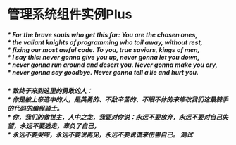 <h1>
管理系统组件实例Plus
</h1>
<h5>
 * For the brave souls who get this far: You are the chosen ones,
<br>
 * the valiant knights of programming who toil away, without rest,
<br>
 * fixing our most awful code. To you, true saviors, kings of men,
<br>
 * I say this: never gonna give you up, never gonna let you down,
<br>
 * never gonna run around and desert you. Never gonna make you cry,
<br>
 * never gonna say goodbye. Never gonna tell a lie and hurt you.
</h5>
<h5>
 * 致终于来到这里的勇敢的人：
<br>
 * 你是被上帝选中的人，是英勇的、不敌辛苦的、不眠不休的来修改我们这最棘手的代码的编程骑士。
<br>
 * 你，我们的救世主，人中之龙，我要对你说：永远不要放弃，永远不要对自己失望，永远不要逃走，辜负了自己，
<br>
 * 永远不要哭啼，永远不要说再见，永远不要说谎来伤害自己。
 测试
</h5>